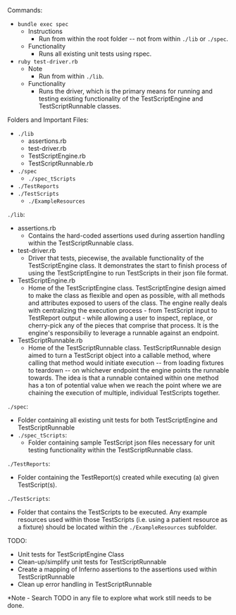 Commands:
  - `bundle exec spec`
    - Instructions
      - Run from within the root folder -- not from within `./lib` or `./spec`.
    - Functionality
      - Runs all existing unit tests using rspec.
  - `ruby test-driver.rb`
    - Note
      - Run from within `./lib`.
    - Functionality
      - Runs the driver, which is the primary means for running and testing 
        existing functionality of the TestScriptEngine and TestScriptRunnable
        classes.  

Folders and Important Files:
  - `./lib`
    - assertions.rb
    - test-driver.rb
    - TestScriptEngine.rb
    - TestScriptRunnable.rb
  - `./spec`
    - `./spec_tScripts`
  - `./TestReports`
  - `./TestScripts `
    - `./ExampleResources`

`./lib`:
  - assertions.rb
      - Contains the hard-coded assertions used during assertion handling within
      the TestScriptRunnable class.
  - test-driver.rb
      - Driver that tests, piecewise, the available functionality of the 
      TestScriptEngine class. It demonstrates the start to finish process of 
      using the TestScriptEngine to run TestScripts in their json file format.
  - TestScriptEngine.rb
      - Home of the TestScriptEngine class. TestScriptEngine design aimed to make
      the class as flexible and open as possible, with all methods and 
      attributes exposed to users of the class. The engine really deals with 
      centralizing the execution process - from TestScript input to TestReport
      output - while allowing a user to inspect, replace, or cherry-pick any of
      the pieces that comprise that process. It is the engine's responsibiliy 
      to leverage a runnable against an endpoint.
  - TestScriptRunnable.rb
      - Home of the TestScriptRunnable class. TestScriptRunnable design aimed to 
      turn a TestScript object into a callable method, where calling that 
      method would initiate execution -- from loading fixtures to teardown -- 
      on whichever endpoint the engine points the runnable towards. The idea is
      that a runnable contained within one method has a ton of potential value
      when we reach the point where we are chaining the execution of multiple, 
      individual TestScripts together.

`./spec`:
  - Folder containing all existing unit tests for both TestScriptEngine and 
  TestScriptRunnable
  - `./spec_tScripts`:
    - Folder containing sample TestScript json files necessary for unit testing
      functionality within the TestScriptRunnable class.

`./TestReports`:
  - Folder containing the TestReport(s) created while executing (a) given 
  TestScript(s).  

`./TestScripts`:
  - Folder that contains the TestScripts to be executed. Any example resources 
  used within those TestScripts (i.e. using a patient resource as a fixture) 
  should be located within the `./ExampleResources` subfolder. 

TODO:
  - Unit tests for TestScriptEngine Class
  - Clean-up/simplify unit tests for TestScriptRunnable 
  - Create a mapping of Inferno assertions to the assertions used within TestScriptRunnable
  - Clean up error handling in TestScriptRunnable

  *Note - Search TODO in any file to explore what work still needs to be done. 
